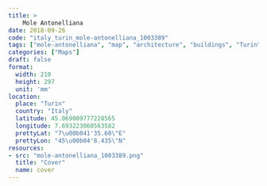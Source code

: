 ```yaml
---
title: > 
    Mole Antonelliana
date: 2018-09-26
code: "italy_turin_mole-antonelliana_1003389"
tags: ["mole-antonelliana", "map", "architecture", "buildings", "Turin", "Italy"]
categories: ["Maps"]
draft: false
format:
  width: 210
  height: 297
  unit: 'mm'
location:
  place: "Turin"
  country: "Italy"
  latitude: 45.069009777228565
  longitude: 7.693223060563582
  prettyLat: "7\u00b041'35.60\"E"
  prettyLon: "45\u00b04'8.435\"N"
resources:
- src: "mole-antonelliana_1003389.png"
  title: "Cover"
  name: cover
---
```


